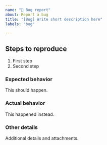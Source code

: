 ```yaml
---
name: "🐞 Bug report"
about: Report a bug
title: "[Bug] Write short description here"
labels: "bug"

---
```


## Steps to reproduce
1. First step
2. Second step

### Expected behavior
This should happen.

### Actual behavior
This happened instead.

### Other details
Additional details and attachments.
